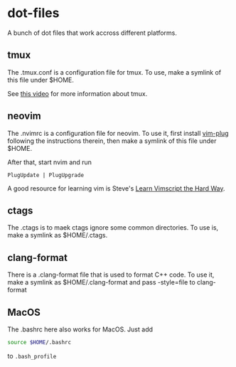 # dot-files
A bunch of dot files that work accross different platforms.

## tmux
The .tmux.conf is a configuration file for tmux. To use, make a symlink of this file under $HOME.

See [this video](https://youtu.be/JXwS7z6Dqic) for more information about tmux.

## neovim
The .nvimrc is a configuration file for neovim. To use it, first install 
[vim-plug](https://github.com/junegunn/vim-plug) 
following the instructions therein, then make a symlink of this file under $HOME.

After that, start nvim and run
```vim
PlugUpdate | PlugUpgrade
```

A good resource for learning vim is Steve's [Learn Vimscript the Hard Way](http://learnvimscriptthehardway.stevelosh.com/).

## ctags

The .ctags is to maek ctags ignore some common directories. To use is, make a symlink as $HOME/.ctags.

## clang-format

There is a .clang-format file that is used to format C++ code. To use it, make a symlink as $HOME/.clang-format and pass -style=file to clang-format

## MacOS

The .bashrc here also works for MacOS. Just add 

```bash
source $HOME/.bashrc
```
to `.bash_profile`
